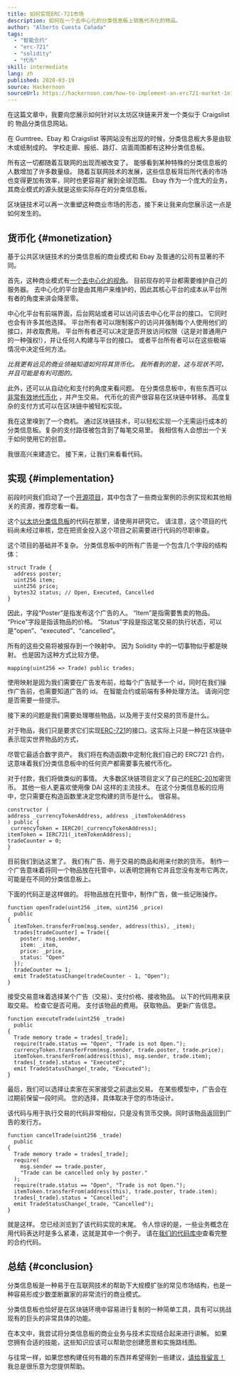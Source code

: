 ```yaml
---
title: 如何实现ERC-721市场
description: 如何在一个去中心化的分类信息板上销售代币化的物品。
author: "Alberto Cuesta Cañada"
tags:
  - "智能合约"
  - "erc-721"
  - "solidity"
  - "代币"
skill: intermediate
lang: zh
published: 2020-03-19
source: Hackernoon
sourceUrl: https://hackernoon.com/how-to-implement-an-erc721-market-1e1a32j9
---
```


在这篇文章中，我要向您展示如何针对以太坊区块链来开发一个类似于 Craigslist 的 物品分类信息网站。

在 Gumtree、Ebay 和 Craigslist 等网站没有出现的时候，分类信息板大多是由软木或纸制成的。 学校走廊、报纸、路灯、店面周围都有这种分类信息板。

所有这一切都随着互联网的出现而被改变了。 能够看到某种特殊的分类信息板的人数增加了许多数量级。 随着互联网技术的发展，这些信息板背后所代表的市场也变得更加有效率，同时也更容易扩展到全球范围。 Ebay 作为一个庞大的业务，其商业模式的源头就是这些实际存在的分类信息板。

区块链技术可以再一次重塑这种商业市场的形态，接下来让我来向您展示这一点是如何发生的。

## 货币化 \{#monetization}

基于公共区块链技术的分类信息板的商业模式和 Ebay 及普通的公司有显著的不同。

首先，这种商业模式有[一个去中心化的视角](/developers/docs/web2-vs-web3/)。 目前现存的平台都需要维护自己的服务器。 去中心化的平台是由其用户来维护的，因此其核心平台的成本从平台所有者的角度来讲会降至零。

中心化平台有前端界面，后台网站或者可以访问该去中心化平台的接口。 它同时也会有许多其他选择。 平台所有者可以限制客户的访问并强制每个人使用他们的接口，并收取费用。 平台所有者还可以决定是否开放访问权限（这是对普通用户的一种强权!），并让任何人构建与平台的接口。 或者平台所有者可以在这些极端情况中决定任何方法。

_比我更有远见的商业领袖知道如何将其货币化。 我所看到的是，这与现状不同，并且可能是有利可图的。_

此外，还可以从自动化和支付的角度来看问题。 在分类信息板中，有些东西可以[非常有效地代币化](https://hackernoon.com/tokenization-of-digital-assets-g0ffk3v8s?ref=hackernoon.com) ，并产生交易。 代币化的资产很容易在区块链中转移。 高度复杂的支付方式可以在区块链中被轻松实现。

我在这里嗅到了一个商机。 通过区块链技术，可以轻松实现一个无需运行成本的分类信息板。复杂的支付路径被包含到了每笔交易里。 我相信有人会想出一个关于如何使用它的创意。

我很高兴来建造它。 接下来，让我们来看看代码。

## 实现 \{#implementation}

前段时间我们启动了一个[开源项目](https://github.com/HQ20/contracts?ref=hackernoon.com)，其中包含了一些商业案例的示例实现和其他相关的资源，推荐您看一看。

这个[以太坊分类信息板](https://github.com/HQ20/contracts/tree/master/contracts/classifieds?ref=hackernoon.com)的代码在那里，请使用并研究它。 请注意，这个项目的代码尚未经过审核，您在把资金投入这个项目之前需要进行代码的尽职审查。

这个项目的基础并不复杂。 分类信息板中的所有广告是一个包含几个字段的结构体：

```solidity
struct Trade {
  address poster;
  uint256 item;
  uint256 price;
  bytes32 status; // Open, Executed, Cancelled
}
```

因此，字段“Poster”是指发布这个广告的人。 “Item”是指需要售卖的物品。 “Price”字段是指该物品的价格。 “Status”字段是指这笔交易的执行状态，可以是“open”、“executed”、“cancelled”。

所有的这些交易将被报存到一个映射中。 因为 Solidity 中的一切事物似乎都是映射。 也是因为这种方式比较方便。

```solidity
mapping(uint256 => Trade) public trades;
```

使用映射是因为我们需要在广告发布前，给每个广告赋予一个 id，同时在我们操作广告前，也需要知道广告的 id。 在智能合约或前端有多种处理方法。 请询问您是否需要一些提示。

接下来的问题是我们需要处理哪些物品，以及用于支付交易的货币是什么。

对于物品，我们只是要求它们实现[ERC-721](https://github.com/OpenZeppelin/openzeppelin-contracts/blob/master/contracts/token/ERC721/IERC721.sol?ref=hackernoon.com)的接口。这实际上只是一种在区块链中表示现实世界物品的方式，

尽管它最适合数字资产。 我们将在构造函数中定制化我们自己的 ERC721 合约，这意味着我们分类信息板中的任何资产都需要事先被代币化。

对于付款，我们将做类似的事情。 大多数区块链项目定义了自己的[ERC-20](https://github.com/OpenZeppelin/openzeppelin-contracts/blob/master/contracts/token/ERC20/ERC20.sol?ref=hackernoon.com)加密货币。 其他一些人更喜欢使用像 DAI 这样的主流技术。 在这个分类信息板的应用中，您只需要在构造函数里决定您构建的货币是什么。 很容易。

```solidity
constructor (
address _currencyTokenAddress, address _itemTokenAddress
) public {
 currencyToken = IERC20(_currencyTokenAddress);
itemToken = IERC721(_itemTokenAddress);
tradeCounter = 0;
}
```

目前我们到达这里了。 我们有广告、用于交易的商品和用来付款的货币。 制作一个广告意味着将同一个物品放在托管中，以表明您拥有它并且您没有发布它两次，可能是在不同的分类信息板上。

下面的代码正是这样做的。 将物品放在托管中，制作广告，做一些记账操作。

```solidity
function openTrade(uint256 _item, uint256 _price)
  public
{
  itemToken.transferFrom(msg.sender, address(this), _item);
  trades[tradeCounter] = Trade({
    poster: msg.sender,
    item: _item,
    price: _price,
    status: "Open"
  });
  tradeCounter += 1;
  emit TradeStatusChange(tradeCounter - 1, "Open");
}
```

接受交易意味着选择某个广告（交易）、支付价格、接收物品。 以下的代码用来获取交易。 检查它是否可用。 支付该物品的费用。 获取物品。 更新广告信息。

```solidity
function executeTrade(uint256 _trade)
  public
{
  Trade memory trade = trades[_trade];
  require(trade.status == "Open", "Trade is not Open.");
  currencyToken.transferFrom(msg.sender, trade.poster, trade.price);
  itemToken.transferFrom(address(this), msg.sender, trade.item);
  trades[_trade].status = "Executed";
  emit TradeStatusChange(_trade, "Executed");
}
```

最后，我们可以选择让卖家在买家接受之前退出交易。 在某些模型中，广告会在过期前保留一段时间。 您的选择，具体取决于您的市场设计。

该代码与用于执行交易的代码非常相似，只是没有货币交换。同时该物品返回到广告的发行方。

```solidity
function cancelTrade(uint256 _trade)
  public
{
  Trade memory trade = trades[_trade];
  require(
    msg.sender == trade.poster,
    "Trade can be cancelled only by poster."
  );
  require(trade.status == "Open", "Trade is not Open.");
  itemToken.transferFrom(address(this), trade.poster, trade.item);
  trades[_trade].status = "Cancelled";
  emit TradeStatusChange(_trade, "Cancelled");
}
```

就是这样。 您已经浏览到了该代码实现的末尾。 令人惊讶的是，一些业务概念在用代码表达时是多么紧凑，这就是其中一个例子。 请在[我们的代码库中](https://github.com/HQ20/contracts/blob/master/contracts/classifieds/Classifieds.sol)查看完整的合约代码。

## 总结 \{#conclusion}

分类信息板是一种易于在互联网技术的帮助下大规模扩张的常见市场结构，也是一种容易形成少数垄断赢家的非常流行的商业模式。

分类信息板也恰好是在区块链环境中容易进行复制的一种简单工具，具有可以挑战现有的巨头的非常具体的功能。

在本文中，我尝试将分类信息板的商业业务与技术实现结合起来进行讲解。 如果您拥有合适的技能，这些知识应该可以帮助您创建愿景和实施路线图。

与往常一样，如果您想构建任何有趣的东西并希望得到一些建议，[请给我留言！](https://albertocuesta.es/) 我总是很乐意为您提供帮助。
